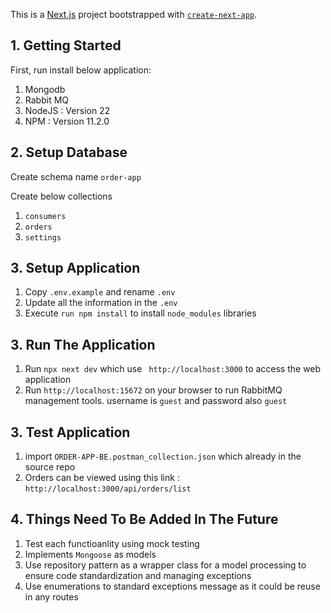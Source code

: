 This is a [Next.js](https://nextjs.org) project bootstrapped with [`create-next-app`](https://nextjs.org/docs/app/api-reference/create-next-app).

## 1. Getting Started

First, run install below application:
1. Mongodb
2. Rabbit MQ
3. NodeJS : Version 22
4. NPM : Version 11.2.0

## 2. Setup Database

Create schema name ``order-app``

Create below collections
1. ``consumers``
2. ``orders``
3. ``settings``


## 3. Setup Application

1. Copy ``.env.example`` and rename ``.env``
2. Update all the information in the ``.env``
3. Execute ``run npm install`` to install ``node_modules`` libraries

## 3. Run The Application 
1. Run ``npx next dev`` which use `` http://localhost:3000`` to access the web application
2. Run ``http://localhost:15672`` on your browser to run RabbitMQ management tools. username is ``guest`` and password also ``guest``

## 3. Test Application
1. import ``ORDER-APP-BE.postman_collection.json`` which already in the source repo
2. Orders can be viewed using this link :  ``http://localhost:3000/api/orders/list``

## 4. Things Need To Be Added In The Future
1. Test each functioanlity using mock testing 
2. Implements ``Mongoose`` as models
3. Use repository pattern as a wrapper class for a model processing to ensure code standardization and managing exceptions 
4. Use enumerations to standard exceptions message as it could be reuse in any routes 


   

